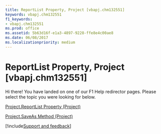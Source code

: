 ```yaml
---
title: ReportList Property, Project [vbapj.chm132551]
keywords: vbapj.chm132551
f1_keywords:
- vbapj.chm132551
ms.prod: office
ms.assetid: 5b63d16f-e1a3-4897-9228-ffe8e4c00ae8
ms.date: 06/08/2017
ms.localizationpriority: medium
---
```



# ReportList Property, Project [vbapj.chm132551]

Hi there! You have landed on one of our F1 Help redirector pages. Please select the topic you were looking for below.

[Project.ReportList Property (Project)](https://msdn.microsoft.com/library/0c688797-21cc-eaa0-0ebf-95e1e053f222%28Office.15%29.aspx)

[Project.SaveAs Method (Project)](https://msdn.microsoft.com/library/947fb1f9-0abd-7423-2c22-96bb91f2dc6e%28Office.15%29.aspx)

[!include[Support and feedback](~/includes/feedback-boilerplate.md)]